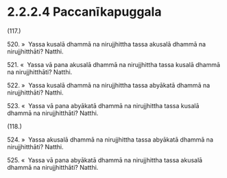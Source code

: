 # 2.2.2.4 Paccanīkapuggala

(117.)

520\. »  Yassa kusalā dhammā na nirujjhittha tassa akusalā dhammā na nirujjhitthāti? Natthi.

521\. «  Yassa vā pana akusalā dhammā na nirujjhittha tassa kusalā dhammā na nirujjhitthāti? Natthi.

522\. »  Yassa kusalā dhammā na nirujjhittha tassa abyākatā dhammā na nirujjhitthāti? Natthi.

523\. «  Yassa vā pana abyākatā dhammā na nirujjhittha tassa kusalā dhammā na nirujjhitthāti? Natthi.

(118.)

524\. »  Yassa akusalā dhammā na nirujjhittha tassa abyākatā dhammā na nirujjhitthāti? Natthi.

525\. «  Yassa vā pana abyākatā dhammā na nirujjhittha tassa akusalā dhammā na nirujjhitthāti? Natthi.
